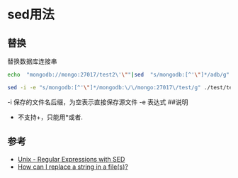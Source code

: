 # sed用法
## 替换
替换数据库连接串
```bash
echo  "mongodb://mongo:27017/test2\'\""|sed  "s/mongodb:[^'\"]*/adb/g" 

sed -i -e "s/mongodb:[^'\"]*/mongodb:\/\/mongo:27017\/test/g" ./test/test-config.js
```
-i  保存的文件名后缀，为空表示直接保存源文件
-e  表达式
##说明
- 不支持+，只能用*或者.
 
## 参考
- [Unix - Regular Expressions with SED](https://www.tutorialspoint.com/unix/unix-regular-expressions.htm)
- [How can I replace a string in a file(s)?](http://unix.stackexchange.com/questions/112023/how-can-i-replace-a-string-in-a-files)

